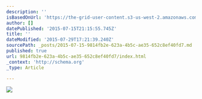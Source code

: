 ```yaml
---
description: ''
isBasedOnUrl: 'https://the-grid-user-content.s3-us-west-2.amazonaws.com/1ef6506e-4f6b-4910-abeb-0be78ff03a15.gif'
author: []
datePublished: '2015-07-15T21:15:55.745Z'
title: ''
dateModified: '2015-07-29T17:21:39.240Z'
sourcePath: _posts/2015-07-15-9814fb2e-623a-4b5c-ae35-652c8ef40fd7.md
published: true
url: 9814fb2e-623a-4b5c-ae35-652c8ef40fd7/index.html
_context: 'http://schema.org'
_type: Article

---
```

![](https://the-grid-user-content.s3-us-west-2.amazonaws.com/1ef6506e-4f6b-4910-abeb-0be78ff03a15.gif)